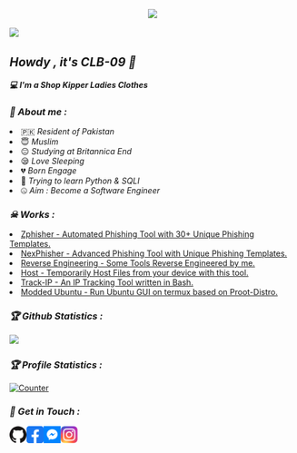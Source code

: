 
<!-- Github README -->
<p align="center"><a href="https://github.com/CLB-09">
<img height="165" src="https://github-readme-stats.vercel.app/api?username=CLB-09&show_icons=true&include_all_commits=true&theme=react&cache_seconds=3200&hide_border=true" /></a>
   
<a href="https://github.com/CLB-09"><img src="https://github-readme-stats.vercel.app/api/top-langs/?username=CLB-09&layout=compact&theme=react&hide_border=true" />
</a></p>
 
<h2><b><i>Howdy , it's CLB-09 👋</i></b></h2>
<b><i>💻 I'm a Shop Kipper Ladies Clothes</i></b>
 
<h3><b><i>🤠 About me :</i></b></h3>
<li> 🇵🇰 <i>Resident of Pakistan</i></li>
<li> 😇 <i>Muslim</i></li>
<li> 😐 <i>Studying at Britannica End</i></li>
<li> 😪 <i>Love Sleeping</i></li>
<li> 💔 <i>Born Engage</i></li>
<li> 🐍 <i>Trying to learn Python & SQLI</i></li>
<li> 🤐 <i>Aim : Become a Software Engineer</i></li>
 
<h3><b><i>☠ Works :</i></b></h3>
<li> <a href="https://github.com/CLB-09/zphisher">Zphisher - Automated Phishing Tool with 30+ Unique Phishing Templates.</a>
<li> <a href="https://github.com/CLB-09/nexphisher">NexPhisher - Advanced Phishing Tool with Unique Phishing Templates.</a>
<li> <a href="https://github.com/hax0rtahm1d/Reverse-Engineering">Reverse Engineering - Some Tools Reverse Engineered by me.</a>
<li> <a href="https://github.com/CLB-09/host">Host - Temporarily Host Files from your device with this tool.</a>
<li> <a href="https://github.com/CLB-09/track-ip">Track-IP - An IP Tracking Tool written in Bash.</a>
<li> <a href="https://github.com/modded-ubuntu/modded-ubuntu">Modded Ubuntu - Run Ubuntu GUI on termux based on Proot-Distro.</a>
 
<h3><b><i>🏆 Github Statistics :</i></b></h3>
<a href="https://github.com/CLB-09"><img width=550 src="https://github-profile-trophy.vercel.app/?username=CLB-09&theme=dracula&no-frame=true&title=Followers,Stars,Commit,Repository,Issues"/></a>
 
<h3><b><i>🏆 Profile Statistics :</i></b></h3>
<a href="https://github.com/CLB-09"><img height="25" title="Counter" src="https://komarev.com/ghpvc/?username=CLB-09&color=blueviolet&style=flat-square"></a>
 
<h3><b><i>📡 Get in Touch :</i></b></h3>
<a href="https://github.com/CLB-09"><img align="left" title="Github" alt="Github" width="30px" src="assets/github.png" /></a>
<a href="https://fb.com/A.BASIT.KAMBOH.official"><img align="left" title="Facebook" alt="Facebook" width="30px" src="assets/facebook.png" /></a>
<a href="https://m.me/A.BASIT.KAMBOH.official"><img align="left" title="Messenger" alt="Messenger" width="30px" src="assets/messenger.png" /></a>
<a href="https://www.instagram.com/a.b_a_s_i_t___a_l_i_y_a_n__h_j"><img align="left" title="Instagram" alt="Instagram" width="30px" src="assets/instagram.png" /></a>
 
 
